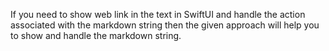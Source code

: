 If you need to show web link in the text in SwiftUI and handle the action associated with the markdown string then the given approach will help you to show and handle the markdown string.
